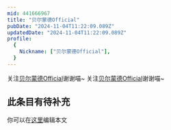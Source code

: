 ```yaml
---
mid: 441666967
title: "贝尔蒙德Official"
pubDate: "2024-11-04T11:22:09.089Z"
updatedDate: "2024-11-04T11:22:09.089Z"
profile:
  {
    Nickname: ["贝尔蒙德Official"],
  }
---
```


关注[贝尔蒙德Official](https://space.bilibili.com/441666967)谢谢喵~ 关注[贝尔蒙德Official](https://space.bilibili.com/441666967)谢谢喵~

## 此条目有待补充
你可以在[这里](https://github.com/Yuhanawa/VTuber.ICU/edit/master/src/content/v/贝尔蒙德Official/index.md)编辑本文

